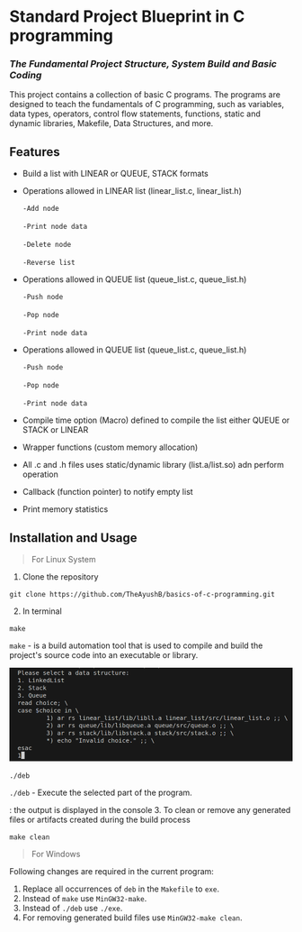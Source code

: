 # Standard Project Blueprint in C programming
### _The Fundamental Project Structure, System Build and Basic Coding_

This project contains a collection of basic C programs. The programs are designed to teach the fundamentals of C programming, such as variables, data types, operators, control flow statements, functions, static and dynamic libraries, Makefile, Data Structures, and more.

## Features

- Build a list with LINEAR or QUEUE, STACK formats
- Operations allowed in LINEAR list (linear_list.c, linear_list.h)

      -Add node

      -Print node data

      -Delete node

      -Reverse list
- Operations allowed in QUEUE list (queue_list.c, queue_list.h)

      -Push node

      -Pop node

      -Print node data
- Operations allowed in QUEUE list (queue_list.c, queue_list.h)

      -Push node

      -Pop node

      -Print node data
- Compile time option (Macro) defined to compile the list either QUEUE or STACK or LINEAR
- Wrapper functions (custom memory allocation)
- All .c and .h files uses static/dynamic library (list.a/list.so) adn perform operation
- Callback (function pointer) to notify empty list
- Print memory statistics

## Installation and Usage

> For Linux System
1. Clone the repository
```
git clone https://github.com/TheAyushB/basics-of-c-programming.git
```
2. In terminal
```
make
```
`make` - is a build automation tool that is used to compile and build the project's source code into an executable or library.

![select choice](Choice.png)
```
./deb
```
`./deb` - Execute the selected part of the program.

: the output is displayed in the console
3. To clean or remove any generated files or artifacts created during the build process
```
make clean
```

> For Windows

 Following changes are required in the current program:
 
1. Replace all occurrences of `deb` in the `Makefile` to `exe`.
2. Instead of `make` use `MinGW32-make`.
3. Instead of `./deb` use `./exe`.
4. For removing generated build files use `MinGW32-make clean`.